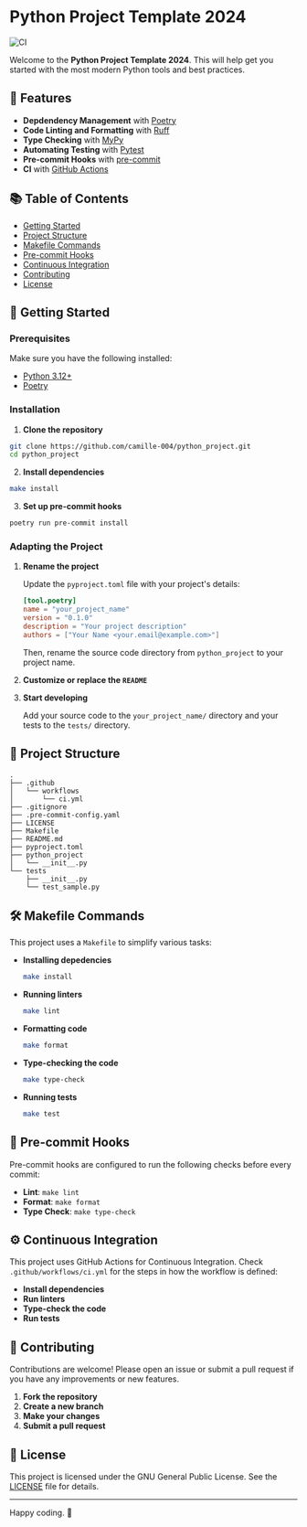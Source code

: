 # Python Project Template 2024

![CI](https://github.com/camille-004/python_project/workflows/CI/badge.svg)

Welcome to the **Python Project Template 2024**. This will help get you started with the most modern Python tools and best practices.

## 🚀 Features

- **Depdendency Management** with [Poetry](https://python-poetry.org/)
- **Code Linting and Formatting** with [Ruff](https://github.com/astral-sh/ruff)
- **Type Checking** with [MyPy](https://mypy-lang.org/)
- **Automating Testing** with [Pytest](https://docs.pytest.org/en/8.2.x/)
- **Pre-commit Hooks** with [pre-commit](https://pre-commit.com/)
- **CI** with [GitHub Actions](https://github.com/features/actions)

## 📚 Table of Contents

- [Getting Started](#getting-started)
- [Project Structure](#project-structure)
- [Makefile Commands](#makefile-commands)
- [Pre-commit Hooks](#pre-commit-hooks)
- [Continuous Integration](#continuous-integration)
- [Contributing](#contributing)
- [License](#license)

## 🏁 Getting Started

### Prerequisites

Make sure you have the following installed:
- [Python 3.12+](https://www.python.org/downloads/)
- [Poetry](https://python-poetry.org/docs/#installing-with-pipx)

### Installation

1. **Clone the repository**

```sh
git clone https://github.com/camille-004/python_project.git
cd python_project
```

2. **Install dependencies**

```sh
make install
```

3. **Set up pre-commit hooks**

```sh
poetry run pre-commit install
```

### Adapting the Project

1. **Rename the project**

    Update the `pyproject.toml` file with your project's details:
    ```toml
    [tool.poetry]
    name = "your_project_name"
    version = "0.1.0"
    description = "Your project description"
    authors = ["Your Name <your.email@example.com>"]
    ```

    Then, rename the source code directory from `python_project` to your project name.

2. **Customize or replace the `README`**

3. **Start developing**

    Add your source code to the `your_project_name/` directory and your tests to the `tests/` directory.

## 📂 Project Structure
```
.
├── .github
│   └── workflows
│       └── ci.yml
├── .gitignore
├── .pre-commit-config.yaml
├── LICENSE
├── Makefile
├── README.md
├── pyproject.toml
├── python_project
│   └── __init__.py
└── tests
    ├── __init__.py
    └── test_sample.py
```

## 🛠️ Makefile Commands

This project uses a `Makefile` to simplify various tasks:

- **Installing depedencies**
    ```sh
    make install
    ```

- **Running linters**
    ```sh
    make lint
    ```

- **Formatting code**
    ```sh
    make format
    ```

- **Type-checking the code**
    ```sh
    make type-check
    ```

- **Running tests**
    ```sh
    make test
    ```

## 📝 Pre-commit Hooks

Pre-commit hooks are configured to run the following checks before every commit:
- **Lint**: `make lint`
- **Format**: `make format`
- **Type Check**: `make type-check`

## ⚙️ Continuous Integration

This project uses GitHub Actions for Continuous Integration. Check `.github/workflows/ci.yml` for the steps in how the workflow is defined:

- **Install dependencies**
- **Run linters**
- **Type-check the code**
- **Run tests**

## 🤝 Contributing

Contributions are welcome! Please open an issue or submit a pull request if you have any improvements or new features.

1. **Fork the repository**
2. **Create a new branch**
3. **Make your changes**
4. **Submit a pull request**

## 📄 License

This project is licensed under the GNU General Public License. See the [LICENSE](LICENSE) file for details.

---

Happy coding. 🚀
